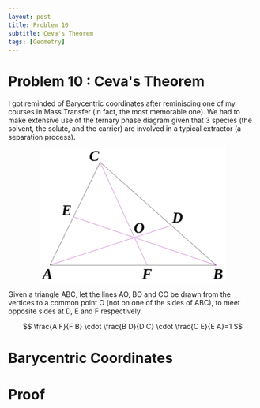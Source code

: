 ```yaml
---
layout: post
title: Problem 10
subtitle: Ceva's Theorem
tags: [Geometry]
---
```

# Problem 10 : Ceva's Theorem

I got reminded of Barycentric coordinates after reminiscing one of my courses in Mass Transfer (in fact, the most memorable one). We had to make extensive use of the ternary phase diagram given that 3 species (the solvent, the solute, and the carrier) are involved in a typical extractor (a separation process).

<center><img style=" display: block; margin-left: auto; margin-right: auto;width: 75%;" src="../assets/prob10_fig1.png"></center>

Given a triangle ABC, let the lines AO, BO and CO be drawn from the vertices to a common point O (not on one of the sides of ABC), to meet opposite sides at D, E and F respectively.

$$
\frac{A F}{F B} \cdot \frac{B D}{D C} \cdot \frac{C E}{E A}=1
$$


# Barycentric Coordinates


# Proof
